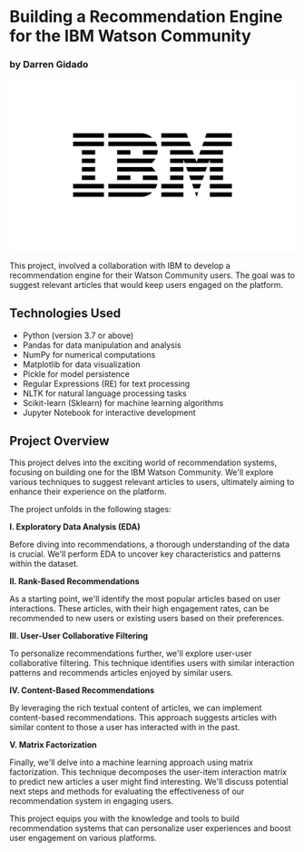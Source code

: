 # Building a Recommendation Engine for the IBM Watson Community
### by Darren Gidado
![jpg](images/ibm_logo_2400x1440.jpg)

This project, involved a collaboration with IBM to develop a recommendation engine for their Watson Community users. The goal was to suggest relevant articles that would keep users engaged on the platform.

## Technologies Used

* Python (version 3.7 or above)
* Pandas for data manipulation and analysis
* NumPy for numerical computations
* Matplotlib for data visualization
* Pickle for model persistence
* Regular Expressions (RE) for text processing
* NLTK for natural language processing tasks
* Scikit-learn (Sklearn) for machine learning algorithms
* Jupyter Notebook for interactive development

## Project Overview

This project delves into the exciting world of recommendation systems, focusing on building one for the IBM Watson Community. We'll explore various techniques to suggest relevant articles to users, ultimately aiming to enhance their experience on the platform.

The project unfolds in the following stages:

**I. Exploratory Data Analysis (EDA)**

Before diving into recommendations, a thorough understanding of the data is crucial. We'll perform EDA to uncover key characteristics and patterns within the dataset.

**II. Rank-Based Recommendations**

As a starting point, we'll identify the most popular articles based on user interactions. These articles, with their high engagement rates, can be recommended to new users or existing users based on their preferences.

**III. User-User Collaborative Filtering**

To personalize recommendations further, we'll explore user-user collaborative filtering. This technique identifies users with similar interaction patterns and recommends articles enjoyed by similar users.

**IV. Content-Based Recommendations**

By leveraging the rich textual content of articles, we can implement content-based recommendations. This approach suggests articles with similar content to those a user has interacted with in the past.

**V. Matrix Factorization**

Finally, we'll delve into a machine learning approach using matrix factorization. This technique decomposes the user-item interaction matrix to predict new articles a user might find interesting. We'll discuss potential next steps and methods for evaluating the effectiveness of our recommendation system in engaging users.

This project equips you with the knowledge and tools to build recommendation systems that can personalize user experiences and boost user engagement on various platforms.
